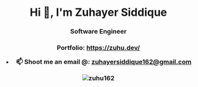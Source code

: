 <h1 align="center">Hi 👋, I'm Zuhayer Siddique</h1>
<h3 align="center">Software Engineer</h3>
<h3 align="center">Portfolio: <a href="https://zuhu.dev"  target="_blank">https://zuhu.dev/</a>

- 📫 Shoot me an email @: **zuhayersiddique162@gmail.com**


<p><img align="center" src="https://github-readme-stats.vercel.app/api/top-langs?username=zuhu162&show_icons=true&locale=en&layout=compact" alt="zuhu162" /></p>
